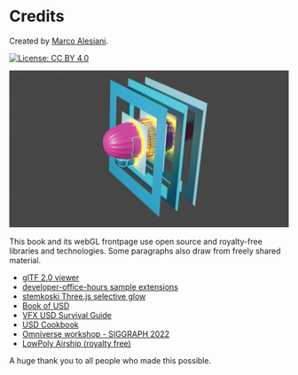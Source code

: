# Credits

Created by [Marco Alesiani](https://www.linkedin.com/in/marcodiiga/).

[![License: CC BY 4.0](https://img.shields.io/badge/License-CC_BY_4.0-lightgrey.svg)](https://creativecommons.org/licenses/by/4.0/)

![](./images/credits/usd_logo_airship_rendered.png)

This book and its webGL frontpage use open source and royalty-free libraries and technologies. Some paragraphs also draw from freely shared material.

* [glTF 2.0 viewer](https://github.com/donmccurdy/three-gltf-viewer)
* [developer-office-hours sample extensions](https://github.com/mati-nvidia/developer-office-hours)
* [stemkoski Three.js selective glow](http://stemkoski.github.io/Three.js/Selective-Glow.html)
* [Book of USD](https://remedy-entertainment.github.io/USDBook/)
* [VFX USD Survival Guide](https://lucascheller.github.io/VFX-UsdSurvivalGuide/)
* [USD Cookbook](https://github.com/ColinKennedy/USD-Cookbook)
* [Omniverse workshop - SIGGRAPH 2022](https://github.com/NVIDIA-Omniverse/workshop-siggraph-2022/)
* [LowPoly Airship (royalty free)](https://www.cgtrader.com/free-3d-models/aircraft/other/cartoon-airship-low-poly-blimp)

A huge thank you to all people who made this possible.